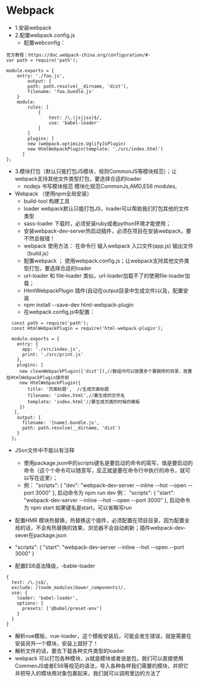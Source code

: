 ﻿# Webpack
- 1.安装webpack
- 2.配置webpack.config.js
	- 配置webconfig：
~~~
官方教程：https://doc.webpack-china.org/configuration/#-
var path = require('path');

module.exports = {
	entry: './foo.js',
		output: {
		path: path.resolve(__dirname, 'dist'),
		filename: 'foo.bundle.js'
	}
	module: 
		rules: [ 
			{
				test: /\.(js|jsx)$/,
				use: 'babel-loader'
			}
		]
		plugins: [
		new (webpack.optimize.UglifyJsPlugin)
		new HtmlWebpackPlugin(template: './src/index.html')
	  ]
};
~~~
- 3.模块打包（默认只能打包JS模块，规则CommonJS等模块规范）；让webpack支持其他文件类型打包，要选择合适的loader
	- nodejs 书写模块规范 模块化规范CommonJs,AMD,ES6 modules,
- Webpack （使用npm全局安装）
	- build-tool 构建工具
	- loader webpack默认只能打包JS，loader可以帮助我们打包其他的文件类型
	- sass-loader 下载时，必须安装ruby或者python环境才能使用；
	- 安装webpack-dev-server热启动插件，必须在项目在安装webpack，要不然会报错！
	- webpack 使用方法：
		在命令行 输入webpack 入口文件(app.js) 输出文件（build.js）
	- 配置webpack ； 使用webpack.config.js；让webpack支持其他文件类型打包，要选择合适的loader
	- url-loader 和 file-loader 类似，url-loader加载不了的使用file-loader加载；
	- HtmlWebpackPlugin 插件(自动在output目录中生成文件)以及，配置安装
  	- npm install --save-dev html-webpack-plugin
  	- 在webpack.config.js中配置：
~~~
  const path = require('path');
  const HtmlWebpackPlugin = require('html-webpack-plugin');

  module.exports = {
    entry: {
      app: './src/index.js',
      print: './src/print.js'
    },
    plugins: [
     new cleanWebpackPlugin(['dist']),//数组内可以放置多个要删除的目录，放置在HtmlWebpackPlugin插件前
     new HtmlWebpackPlugin({
        title: '页面标题',  //生成页面标题
        filename: 'index.html',//要生成的文件名
        template: 'index.html'//要生成页面的时候的模板
     })
   ],
    output: {
      filename: '[name].bundle.js',
      path: path.resolve(__dirname, 'dist')
    }
  };
~~~
- JSon文件中不能以有注释
  - 使用package.json中的scripts键名是要启动的命令的简写，值是要启动的命令（这个个命令可以随意写，反正就是要在命令行中执行的命令，就可以写在这里）；
  - 例： 
  "scripts": {
    "dev": "webpack-dev-server --inline --hot --open --port 3000"
  },
  启动命令为 npm run dev
  例： 
  "scripts": {
    "start": "webpack-dev-server --inline --hot --open --port 3000"
  },
  启动命令为 npm start
如果键名是start，可以省略写run

- 配置HMR 模块热替换，热替换这个插件，必须配置在项目目录，因为配置全局的话，不会有热替换的效果，浏览器不会自动刷新；插件webpack-dev-sever在package.json
- "scripts": {
    "start": "webpack-dev-server --inline --hot --open --port 3000"
  }
- 配置ES6语法降级，-bable-loader
~~~
{
  test: /\.js$/,
  exclude: /(node_modules|bower_components)/,
  use: {
    loader: 'babel-loader',
    options: {
      presets: ['@babel/preset-env']
    }
  }
}
~~~
- 解析vue模板，vue-loader，这个模板安装后，可能会发生错误，就是需要在安装另外一个模块，安装上就好了！
- 解析文件的话，要去下载各种文件类型的loader
- webpack 可以打包各种模块，js就是模块或者说是包，我们可以直接使用CommenJS或者ES6等规范的语法，导入各种各样我们需要的模块，并把它并把导入的模块用对象包裹起来，我们就可以调用里边的方法了